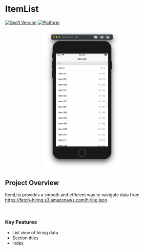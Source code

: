 # ItemList

[![Swift Version](https://img.shields.io/badge/swift-5.0-orange)](https://swift.org/blog/swift-5-released/)
[![Platform](https://img.shields.io/cocoapods/p/LFAlertController.svg?style=flat)](https://www.apple.com/ios/ios-14/)

<p align="center">
    <img src="screenshot.png" alt="GIF walk-through" width="250">  
</p>

## Project Overview

ItemList provides a smooth and efficient way to navigate data from https://fetch-hiring.s3.amazonaws.com/hiring.json 

<br>

### Key Features

- List view of hiring data
- Section titles 
- Index 
